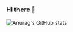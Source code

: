 ### Hi there 👋

![Anurag's GitHub stats](https://github-readme-stats.vercel.app/api?username=ppudodo1&theme=tokyonight&show_icons=true)
